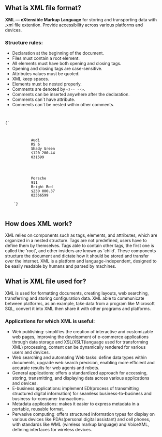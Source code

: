 ## What is XML file format?

**<a id="xmlAnchor"></a>XML — eXtensible Markup Language** for storing and transporting data with .xml file extention. Provide accessibility across various platforms and devices.

### Structure rules:

-   Declaration at the beginning of the document.
-   Files must contain a root element.
-   All elements must have both opening and closing tags.
-   Opening and closing tags are case-sensitive.
-   Attributes values must be quoted.
-   XML keep spaces.
-   Elements must be nested properly.
-   Comments are denoted by `<!-- -->`.
-   Comments can be inserted anywhere after the declaration.
-   Comments can`t have attribute.
-   Comments can`t be nested within other comments.

<pre>


<code class="language-xml hljs">{`<?xml version="1.0" encoding="UTF-8"?> <!--Information about XML, declaration-->

    <Catalog>
        <Car>
            <Brand>Audi</Brand>
            <Model>RS 6</Model>
            <Color>Shady Green</Color>
            <Price sale="true">$120 200.44</Price> <!--Descriptors names="values" called attributes-->
            <BodyNumber>031599</BodyNumber>
        </Car>

        <!--Values inside tags is a content-->
        <Car>
            <Brand>Porsche</Brand>
            <Model>911</Model>
            <Color>Bright Red</Color>
            <Price>$230 000.37</Price>
            <BodyNumber>02356599</BodyNumber>
        </Car>
    </Catalog>`}
</code>
</pre>

## How does XML work?

XML relies on components such as tags, elements, and attributes, which are organized in a nested structure. Tags are not predefined, users have to define them by themselves. Tags able to contain other tags, the first one is called the 'root', and other insiders are known as 'child'. These components structure the document and dictate how it should be stored and transfer over the internet. XML is a platform and language-independent, designed to be easily readable by humans and parsed by machines.

## What is XML file used for?

XML is used for formatting documents, creating layouts, web searching, transferring and storing configuration data. XML able to communicate between platforms,
as an example, take data from a program like Microsoft SQL, convert it into XML then share it with other programs and platforms.

### Applications for which XML is useful:

-   Web publishing: simplifies the creation of interactive and customizable web pages, improving the development of e-commerce applications
    through data storage and XSL/XSLT(language used for transforming XML) processing, content can be dynamically rendered for various users and devices.
-   Web searching and automating Web tasks: define data types within documents, upgrade web search precision, enabling more efficient and accurate results for web agents and robots.
-   General applications: offers a standardized approach for accessing, storing, transmitting, and displaying data across various applications and devices.
-   E-business applications: implement EDI(process of transmitting structured digital information) for seamless business-to-business and business-to-consumer transactions.
-   Metadata applications: makes it easier to express metadata in a portable, reusable format.
-   Pervasive computing: offers structured information types for display on various devices like PDAs(personal digital assistant) and cell phones, with standards like
    WML (wireless markup language) and VoiceXML, defining interfaces for wireless devices.

